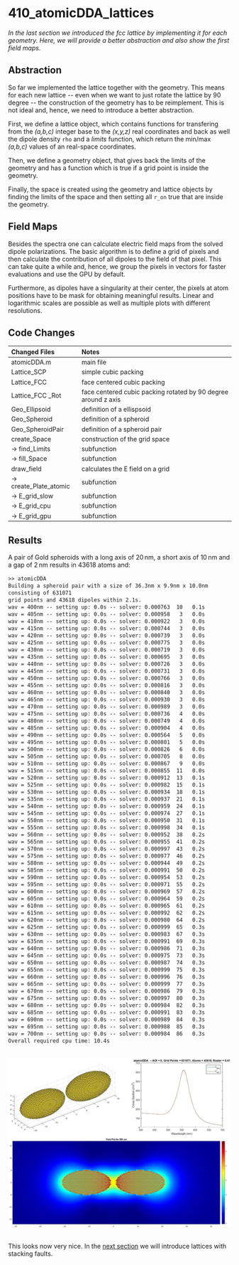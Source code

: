# 410_atomicDDA_lattices

*In the last section we introduced the fcc lattice by implementing it for each geometry. Here, we will provide a better abstraction and also show the first field maps.*


## Abstraction

So far we implemented the lattice together with the geometry. This means for each new lattice -- even when we want to just rotate the lattice by 90 degree -- the construction of the geometry has to be reimplement. This is not ideal and, hence, we need to introduce a better abstraction.

First, we define a lattice object, which contains functions for transfering from the *(a,b,c)* integer base to the *(x,y,z)* real coordinates and back as well the dipole density `rho` and a *limits* function, which return the min/max *(a,b,c)* values of an real-space coordinates.

Then, we define a geometry object, that gives back the limits of the geometry and has a function which is true if a grid point is inside the geometry. 

Finally, the space is created using the geometry and lattice objects by finding the limits of the space and then setting all `r_on` true that are inside the geometry. 


## Field Maps

Besides the spectra one can calculate electric field maps from the solved dipole polarizations. The basic algorithm is to define a grid of pixels and then calculate the contribution of all dipoles to the field of that pixel. This can take quite a while and, hence, we group the pixels in vectors for faster evaluations and use the GPU by default.

Furthermore, as dipoles have a singularity at their center, the pixels at atom positions have to be mask for obtaining meaningful results. Linear and logarithmic scales are possible as well as multiple plots with different resolutions.


## Code Changes

Changed Files           | Notes
:-----                  |:--------
atomicDDA.m             | main file
Lattice_SCP             | simple cubic packing
Lattice_FCC             | face centered cubic packing
Lattice_FCC _Rot        | face centered cubic packing rotated by 90 degree around z axis
Geo_Ellipsoid           | definition of a ellispsoid
Geo_Spheroid            | definition of a spheroid
Geo_SpheroidPair        | definition of a spheroid pair
create_Space            | construction of the grid space
-> find_Limits          | subfunction
-> fill_Space           | subfunction
draw_field              | calculates the E field on a grid
-> create_Plate_atomic  | subfunction
-> E_grid_slow          | subfunction
-> E_grid_cpu           | subfunction
-> E_grid_gpu           | subfunction


## Results

A pair of Gold spheroids with a long axis of 20&thinsp;nm, a short axis of 10&thinsp;nm and a gap of 2&thinsp;nm results in 43618 atoms and:

    >> atomicDDA
    Building a spheroid pair with a size of 36.3nm x 9.9nm x 10.0nm consisting of 631071 
    grid points and 43618 dipoles within 2.1s.
    wav = 400nm -- setting up: 0.0s -- solver: 0.000763  10   0.1s 
    wav = 405nm -- setting up: 0.0s -- solver: 0.000958   3   0.0s 
    wav = 410nm -- setting up: 0.0s -- solver: 0.000922   3   0.0s 
    wav = 415nm -- setting up: 0.0s -- solver: 0.000744   3   0.0s 
    wav = 420nm -- setting up: 0.0s -- solver: 0.000739   3   0.0s 
    wav = 425nm -- setting up: 0.0s -- solver: 0.000775   3   0.0s 
    wav = 430nm -- setting up: 0.0s -- solver: 0.000719   3   0.0s 
    wav = 435nm -- setting up: 0.0s -- solver: 0.000695   3   0.0s 
    wav = 440nm -- setting up: 0.0s -- solver: 0.000726   3   0.0s 
    wav = 445nm -- setting up: 0.0s -- solver: 0.000731   3   0.0s 
    wav = 450nm -- setting up: 0.0s -- solver: 0.000766   3   0.0s 
    wav = 455nm -- setting up: 0.0s -- solver: 0.000816   3   0.0s 
    wav = 460nm -- setting up: 0.0s -- solver: 0.000840   3   0.0s 
    wav = 465nm -- setting up: 0.0s -- solver: 0.000930   3   0.0s 
    wav = 470nm -- setting up: 0.0s -- solver: 0.000989   3   0.0s 
    wav = 475nm -- setting up: 0.0s -- solver: 0.000736   4   0.0s 
    wav = 480nm -- setting up: 0.0s -- solver: 0.000749   4   0.0s 
    wav = 485nm -- setting up: 0.0s -- solver: 0.000904   4   0.0s 
    wav = 490nm -- setting up: 0.0s -- solver: 0.000564   5   0.0s 
    wav = 495nm -- setting up: 0.0s -- solver: 0.000801   5   0.0s 
    wav = 500nm -- setting up: 0.0s -- solver: 0.000826   6   0.0s 
    wav = 505nm -- setting up: 0.0s -- solver: 0.000705   8   0.0s 
    wav = 510nm -- setting up: 0.0s -- solver: 0.000867   9   0.0s 
    wav = 515nm -- setting up: 0.0s -- solver: 0.000855  11   0.0s 
    wav = 520nm -- setting up: 0.0s -- solver: 0.000912  13   0.1s 
    wav = 525nm -- setting up: 0.0s -- solver: 0.000982  15   0.1s 
    wav = 530nm -- setting up: 0.0s -- solver: 0.000934  18   0.1s 
    wav = 535nm -- setting up: 0.0s -- solver: 0.000937  21   0.1s 
    wav = 540nm -- setting up: 0.0s -- solver: 0.000959  24   0.1s 
    wav = 545nm -- setting up: 0.0s -- solver: 0.000974  27   0.1s 
    wav = 550nm -- setting up: 0.0s -- solver: 0.000950  31   0.1s 
    wav = 555nm -- setting up: 0.0s -- solver: 0.000998  34   0.1s 
    wav = 560nm -- setting up: 0.0s -- solver: 0.000952  38   0.2s 
    wav = 565nm -- setting up: 0.0s -- solver: 0.000955  41   0.2s 
    wav = 570nm -- setting up: 0.0s -- solver: 0.000997  43   0.2s 
    wav = 575nm -- setting up: 0.0s -- solver: 0.000977  46   0.2s 
    wav = 580nm -- setting up: 0.0s -- solver: 0.000944  49   0.2s 
    wav = 585nm -- setting up: 0.0s -- solver: 0.000991  50   0.2s 
    wav = 590nm -- setting up: 0.0s -- solver: 0.000954  53   0.2s 
    wav = 595nm -- setting up: 0.0s -- solver: 0.000971  55   0.2s 
    wav = 600nm -- setting up: 0.0s -- solver: 0.000969  57   0.2s 
    wav = 605nm -- setting up: 0.0s -- solver: 0.000964  59   0.2s 
    wav = 610nm -- setting up: 0.0s -- solver: 0.000965  61   0.2s 
    wav = 615nm -- setting up: 0.0s -- solver: 0.000992  62   0.2s 
    wav = 620nm -- setting up: 0.0s -- solver: 0.000980  64   0.2s 
    wav = 625nm -- setting up: 0.0s -- solver: 0.000999  65   0.3s 
    wav = 630nm -- setting up: 0.0s -- solver: 0.000983  67   0.3s 
    wav = 635nm -- setting up: 0.0s -- solver: 0.000991  69   0.3s 
    wav = 640nm -- setting up: 0.0s -- solver: 0.000986  71   0.3s 
    wav = 645nm -- setting up: 0.0s -- solver: 0.000975  73   0.3s 
    wav = 650nm -- setting up: 0.0s -- solver: 0.000987  74   0.3s 
    wav = 655nm -- setting up: 0.0s -- solver: 0.000999  75   0.3s 
    wav = 660nm -- setting up: 0.0s -- solver: 0.000996  76   0.3s 
    wav = 665nm -- setting up: 0.0s -- solver: 0.000999  77   0.3s 
    wav = 670nm -- setting up: 0.0s -- solver: 0.000986  79   0.3s 
    wav = 675nm -- setting up: 0.0s -- solver: 0.000997  80   0.3s 
    wav = 680nm -- setting up: 0.0s -- solver: 0.000984  82   0.3s 
    wav = 685nm -- setting up: 0.0s -- solver: 0.000991  83   0.3s 
    wav = 690nm -- setting up: 0.0s -- solver: 0.000989  84   0.3s 
    wav = 695nm -- setting up: 0.0s -- solver: 0.000988  85   0.3s 
    wav = 700nm -- setting up: 0.0s -- solver: 0.000984  86   0.3s 
    Overall required cpu time: 10.4s

<br/>
<div align="center"><img src="../003_media/pair_final.jpg" alt="Geometry and spectra and field plot of a spheroid pair"></div>
<br/>

This looks now very nice. In the [next section](../420_atomicDDA_stacking-faults) we will introduce lattices with stacking faults.